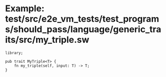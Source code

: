 # Example: test/src/e2e_vm_tests/test_programs/should_pass/language/generic_traits/src/my_triple.sw

```sway
library;

pub trait MyTriple<T> {
    fn my_triple(self, input: T) -> T;
}

```

